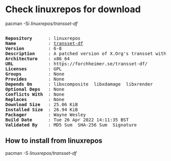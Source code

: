 # Check linuxrepos for download

pacman -Si *linuxrepos/transset-df*

<div class="highlight"><pre class="highlight"><text>
<b>Repository</b>      : linuxrepos
<b>Name</b>            : <a href="../../x86_64/transset-df-6-8-x86_64.pkg.tar.zst">transset-df</a>
<b>Version</b>         : 6-8
<b>Description</b>     : A patched version of X.Org's transset with added functionality.
<b>Architecture</b>    : x86_64
<b>URL</b>             : https://forchheimer.se/transset-df/
<b>Licenses</b>        : GPL
<b>Groups</b>          : None
<b>Provides</b>        : None
<b>Depends On</b>      : libxcomposite  libxdamage  libxrender
<b>Optional Deps</b>   : None
<b>Conflicts With</b>  : None
<b>Replaces</b>        : None
<b>Download Size</b>   : 25.06 KiB
<b>Installed Size</b>  : 26.94 KiB
<b>Packager</b>        : Wayne Wesley <wayne6324@gmail.com>
<b>Build Date</b>      : Tue 26 Apr 2022 14:11:35 BST
<b>Validated By</b>    : MD5 Sum  SHA-256 Sum  Signature
</text></pre></div>

## How to install from linuxrepos

pacman -S *linuxrepos/transset-df*
